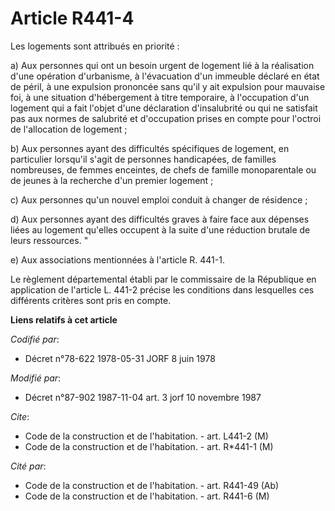 # Article R441-4

Les logements sont attribués en priorité :

a) Aux personnes qui ont un besoin urgent de logement lié à la réalisation d'une opération d'urbanisme, à l'évacuation d'un
immeuble déclaré en état de péril, à une expulsion prononcée sans qu'il y ait expulsion pour mauvaise foi, à une situation
d'hébergement à titre temporaire, à l'occupation d'un logement qui a fait l'objet d'une déclaration d'insalubrité ou qui ne
satisfait pas aux normes de salubrité et d'occupation prises en compte pour l'octroi de l'allocation de logement ;

b) Aux personnes ayant des difficultés spécifiques de logement, en particulier lorsqu'il s'agit de personnes handicapées, de
familles nombreuses, de femmes enceintes, de chefs de famille monoparentale ou de jeunes à la recherche d'un premier
logement ;

c) Aux personnes qu'un nouvel emploi conduit à changer de résidence ;

d) Aux personnes ayant des difficultés graves à faire face aux dépenses liées au logement qu'elles occupent à la suite d'une
réduction brutale de leurs ressources. "

e) Aux associations mentionnées à l'article R. 441-1.

Le règlement départemental établi par le commissaire de la République en application de l'article L. 441-2 précise les
conditions dans lesquelles ces différents critères sont pris en compte.

**Liens relatifs à cet article**

_Codifié par_:

  - Décret n°78-622 1978-05-31 JORF 8 juin 1978

_Modifié par_:

  - Décret n°87-902 1987-11-04 art. 3 jorf 10 novembre 1987

_Cite_:

  - Code de la construction et de l'habitation. - art. L441-2 (M)
  - Code de la construction et de l'habitation. - art. R*441-1 (M)

_Cité par_:

  - Code de la construction et de l'habitation. - art. R441-49 (Ab)
  - Code de la construction et de l'habitation. - art. R441-6 (M)
